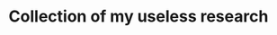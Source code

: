 ---
layout: research
title: Collection of my useless research
permalink: /research/
description: "Collection of useless research by Minhaz"
---